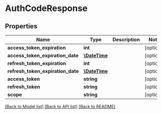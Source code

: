 # AuthCodeResponse

## Properties
Name | Type | Description | Notes
------------ | ------------- | ------------- | -------------
**access_token_expiration** | **int** |  | [optional] 
**access_token_expiration_date** | [**\DateTime**](\DateTime.md) |  | [optional] 
**refresh_token_expiration** | **int** |  | [optional] 
**refresh_token_expiration_date** | [**\DateTime**](\DateTime.md) |  | [optional] 
**access_token** | **string** |  | [optional] 
**refresh_token** | **string** |  | [optional] 
**scope** | **string** |  | [optional] 

[[Back to Model list]](../README.md#documentation-for-models) [[Back to API list]](../README.md#documentation-for-api-endpoints) [[Back to README]](../README.md)


